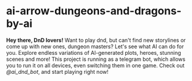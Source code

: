 # ai-arrow-dungeons-and-dragons-by-ai

**Hey there, DnD lovers!** Want to play dnd, but can't find new storylines or come up with new ones, dungeon masters? 
Let's see what AI can do for you. Explore endless variations of AI-generated plots, heroes, stunning scenes and more!
This project is running as a telegram bot, which allows you to run it on all devices, even switching them in one game.
Check out *@ai_dnd_bot*, and start playing right now!

